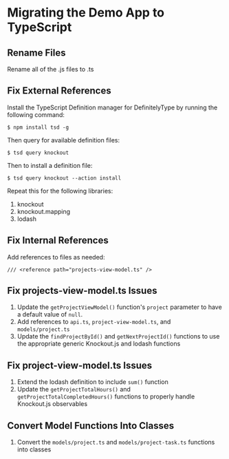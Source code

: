 
# Migrating the Demo App to TypeScript

## Rename Files

Rename all of the .js files to .ts

## Fix External References

Install the TypeScript Definition manager for DefinitelyType by running the
following command:

```
$ npm install tsd -g
```

Then query for available definition files:

```
$ tsd query knockout
```

Then to install a definition file:

```
$ tsd query knockout --action install
```

Repeat this for the following libraries:

1. knockout
1. knockout.mapping
1. lodash

## Fix Internal References

Add references to files as needed:

```
/// <reference path="projects-view-model.ts" />
```

## Fix projects-view-model.ts Issues

1. Update the `getProjectViewModel()` function's `project` parameter to have
a default value of `null`.
1. Add references to `api.ts`, `project-view-model.ts`, and `models/project.ts`
1. Update the `findProjectById()` and `getNextProjectId()` functions to use
the appropriate generic Knockout.js and lodash functions

## Fix project-view-model.ts Issues

1. Extend the lodash definition to include `sum()` function
1. Update the `getProjectTotalHours()` and `getProjectTotalCompletedHours()`
functions to properly handle Knockout.js observables

## Convert Model Functions Into Classes

1. Convert the `models/project.ts` and `models/project-task.ts` functions
into classes
